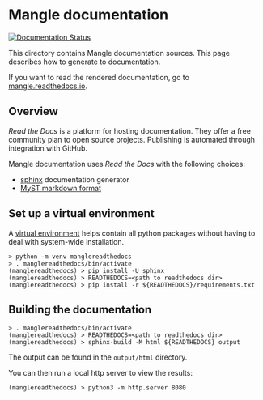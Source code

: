 # Mangle documentation

[![Documentation Status](https://readthedocs.org/projects/mangle/badge/?version=latest)](https://readthedocs.org/projects/mangle/builds/)

This directory contains Mangle documentation sources.
This page describes how to generate to documentation.

If you want to read
the rendered documentation, go to [mangle.readthedocs.io](http://mangle.readthedocs.io).
## Overview

*Read the Docs* is a platform for hosting documentation. They offer a free
community plan to open source projects. Publishing is automated
through integration with GitHub.

Mangle documentation uses *Read the Docs* with the following choices:

* [sphinx](https://www.sphinx-doc.org/en/master/) documentation generator
* [MyST markdown format](https://www.sphinx-doc.org/en/master/usage/markdown.html#markdown)

## Set up a virtual environment

A [virtual environment](https://docs.python.org/3/library/venv.html) helps
contain all python packages without having to deal with system-wide
installation.

```
> python -m venv manglereadthedocs
> . manglereadthedocs/bin/activate
(manglereadthedocs) > pip install -U sphinx
(manglereadthedocs) > READTHEDOCS=<path to readthedocs dir>
(manglereadthedocs) > pip install -r ${READTHEDOCS}/requirements.txt
```

## Building the documentation

```
> . manglereadthedocs/bin/activate
(manglereadthedocs) > READTHEDOCS=<path to readthedocs dir>
(manglereadthedocs) > sphinx-build -M html ${READTHEDOCS} output
```

The output can be found in the `output/html` directory.

You can then run a local http server to view the results:

```
(manglereadthedocs) > python3 -m http.server 8080
```
